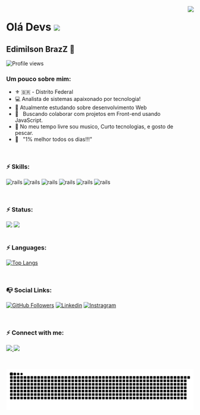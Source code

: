 <img align="right" height="590em" src="https://raw.githubusercontent.com/gist/edimilsonbraz/d0bb33ff4a19467b20f1734ec46422a8/raw/e6399b91099e0840f133668c485381bf9e2e144d/githubcard.svg"/>

# Olá Devs <img src="https://raw.githubusercontent.com/kaueMarques/kaueMarques/master/hi.gif" width="30px">

## Edimilson BrazZ 🖖 

<p align="left"> <img src="https://komarev.com/ghpvc/?username=edimilsonbraz&color=yellow" alt="Profile views" /> </p>

### Um pouco sobre mim:
* :fleur_de_lis: 🇧🇷 - Distrito Federal
* :computer: Analista de sistemas apaixonado por tecnologia!
* 🚀 Atualmente estudando sobre desenvolvimento Web
* :purple_heart: &nbsp; Buscando colaborar com projetos em Front-end usando JavaScript.
* 🎸 No meu tempo livre sou musico, Curto tecnologias, e gosto de pescar.
* :battery: &nbsp; "1% melhor todos os dias!!!"

<br>

### :zap: Skills:
<img src="https://cdn.jsdelivr.net/gh/devicons/devicon/icons/html5/html5-original-wordmark.svg" alt="rails" width="40" height="40" style="max-width:100%;"></img>
<img src="https://cdn.jsdelivr.net/gh/devicons/devicon/icons/css3/css3-original-wordmark.svg" alt="rails" width="40" height="40" style="max-width:100%;"></img>
<img src="https://cdn.jsdelivr.net/gh/devicons/devicon/icons/nodejs/nodejs-original.svg" alt="rails" width="40" height="40" style="max-width:100%;"></img>
<img src="https://cdn.jsdelivr.net/gh/devicons/devicon/icons/nodejs/nodejs-plain-wordmark.svg" alt="rails" width="40" height="40" style="max-width:100%;"></img>
<img src="https://cdn.jsdelivr.net/gh/devicons/devicon/icons/postgresql/postgresql-original-wordmark.svg" alt="rails" width="40" height="40" style="max-width:100%;"></img>
<img src="https://cdn.jsdelivr.net/gh/devicons/devicon/icons/mysql/mysql-original-wordmark.svg" alt="rails" width="40" height="40" style="max-width:100%;"></img>

<br>

### :zap: Status:
<div align="">
<img height="220em" src="https://github-readme-stats.vercel.app/api?username=EdimilsonBraz&show_icons=true&theme=chartreuse-dark"/>
<img height="220em" src="https://github-readme-stats.vercel.app/api/top-langs/?username=edimilsonbraz&layout=compact)](https://github.com/edimilsonbraz/github-readme-stats"/>
</div>

<br>

### :zap: Languages:
[![Top Langs](https://github-readme-stats.vercel.app/api/top-langs/?username=edimilsonbraz&layout=compact)](https://github.com/edimilsonbraz/github-readme-stats)

<br>

### :mailbox_with_no_mail: Social Links: 
[![GitHub Followers](https://img.shields.io/github/followers/edimilsonbraz?style=for-the-badge&logo=Github&Color=white)](https://github.com/edimilsonbraz)
[![Linkedin](https://img.shields.io/badge/LinkedIn-0077B5?style=for-the-badge&logo=linkedin&logoColor=white)](https://linkedin.com/in/edimilsonbraz)
[![Instragram](https://img.shields.io/badge/Instagram-E4405F?style=for-the-badge&logo=instagram&logoColor=white)](https://instagram.com/eddiguitar)

<br>

### :zap: Connect with me:
<p>
<a href="mailto:edimilson.gt8@gmail.com" target="_blank">
	<img src="https://img.shields.io/badge/Email_me-D14836?style=for-the-badge&logo=gmail&logoColor=white"/>
</a>
<a href="https://discord.com/app" target="_blank">
  <img src="https://img.shields.io/badge/edimilsonbraz%8808-%237289DA.svg?style=for-the-badge&logo=discord&logoColor=white"/>
</a>
</p>

<br>

![Snake animation](https://github.com/edimilsonbraz/edimilsonbraz/blob/output/github-contribution-grid-snake.svg)


  
